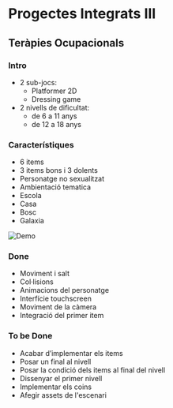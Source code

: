# Progectes Integrats III
## Teràpies Ocupacionals
### Intro

* 2 sub-jocs:
  * Platformer 2D
  * Dressing game
* 2 nivells de dificultat:
  * de 6 a 11 anys
  * de 12 a 18 anys

### Característiques

* 6 items 
 * 3 items bons i 3 dolents
* Personatge no sexualitzat
* Ambientació tematica
 * Escola
 * Casa
 * Bosc
 * Galaxia

![Demo](https://github.com/IkanaIgosDu/Projectes-Integrats-II/blob/master/ezgif.com-gif-maker.gif)

### Done

* Moviment i salt
* Col·lisions
* Animacions del personatge
* Interfície touchscreen
* Moviment de la càmera
* Integració del primer item

### To be Done

* Acabar d’implementar els items
* Posar un final al nivell
* Posar la condició dels items al final del nivell
* Dissenyar el primer nivell
* Implementar els coins
* Afegir assets de l'escenari

